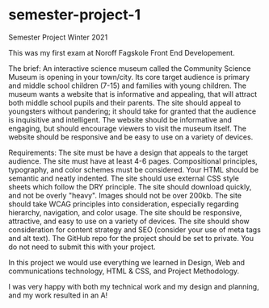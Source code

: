 # semester-project-1
Semester Project Winter 2021

This was my first exam at Noroff Fagskole Front End Developement. 

The brief: 
An interactive science museum called the Community Science Museum is opening in your town/city. 
Its core target audience is primary and middle school children (7-15) and families with young children. 
The museum wants a website that is informative and appealing, that will attract both middle school pupils and their parents. 
The site should appeal to youngsters without pandering; it should take for granted that the audience is inquisitive and intelligent. 
The website should be informative and engaging, but should encourage viewers to visit the museum itself. 
The website should be responsive and be easy to use on a variety of devices.

Requirements:
The site must be have a design that appeals to the target audience.
The site must have at least 4-6 pages.
Compositional principles, typography, and color schemes must be considered.
Your HTML should be semantic and neatly indented.
The site should use external CSS style sheets which follow the DRY principle.
The site should download quickly, and not be overly "heavy". Images should not be over 200kb.
The site should take WCAG principles into consideration, especially regarding hierarchy, navigation, and color usage.
The site should be responsive, attractive, and easy to use on a variety of devices.
The site should show consideration for content strategy and SEO (consider your use of meta tags and alt text).
The GitHub repo for the project should be set to private. You do not need to submit this with your project.


In this project we would use everything we learned in Design, Web and communications technology, HTML & CSS, and Project Methodology. 

I was very happy with both my technical work and my design and planning, and my work resulted in an A!

